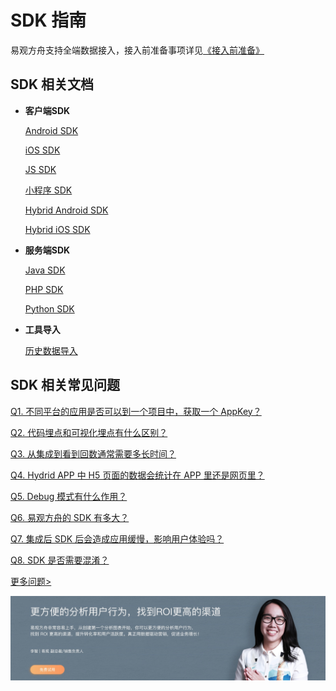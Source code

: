 # SDK 指南

易观方舟支持全端数据接入，接入前准备事项详见[《接入前准备》](../integration-prepare/)

## SDK 相关文档

* **客户端SDK**

  [Android SDK](sdk-android/)

  [iOS SDK](sdk-ios.md)

  [JS SDK](sdk-js.md)

  [小程序 SDK](sdk-wx.md)

  [Hybrid Android SDK](hybrid-sdk/sdk-hybrid-android.md)

  [Hybrid iOS SDK](hybrid-sdk/sdk-hybrid-ios.md)

* **服务端SDK**

  [Java SDK](sdk-java.md)

  [PHP SDK](sdk-php.md)

  [Python SDK](sdk-python.md)

* **工具导入**

  [历史数据导入](../tool-import.md)

## SDK 相关常见问题

[Q1. 不同平台的应用是否可以到一个项目中，获取一个 AppKey？](../../faq/faq-sdk.md)

[Q2. 代码埋点和可视化埋点有什么区别？](../../faq/faq-sdk.md)

[Q3. 从集成到看到回数通常需要多长时间？](../../faq/faq-sdk.md)

[Q4. Hydrid APP 中 H5 页面的数据会统计在 APP 里还是网页里？](../../faq/faq-sdk.md)

[Q5. Debug 模式有什么作用？](../../faq/faq-sdk.md)

[Q6. 易观方舟的 SDK 有多大？](../../faq/faq-sdk.md)

[Q7. 集成后 SDK 后会造成应用缓慢，影响用户体验吗？](../../faq/faq-sdk.md)

[Q8. SDK 是否需要混淆？](../../faq/faq-sdk.md)

[更多问题&gt;](../../faq/faq-sdk.md)

![](../../.gitbook/assets/201901151711159657.jpg)

